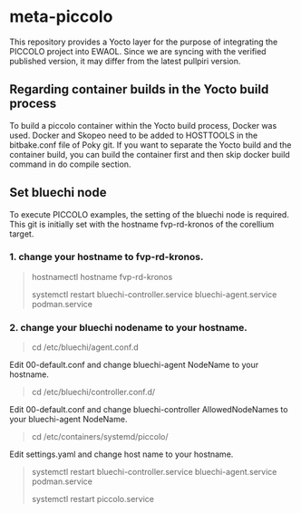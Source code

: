 # meta-piccolo
This repository provides a Yocto layer for the purpose of integrating the PICCOLO project into EWAOL.
Since we are syncing with the verified published version, it may differ from the latest pullpiri version.

## Regarding container builds in the Yocto build process
To build a piccolo container within the Yocto build process, Docker was used. Docker and Skopeo need to be added to HOSTTOOLS in the bitbake.conf file of Poky git.
If you want to separate the Yocto build and the container build, you can build the container first and then skip docker build command in do compile section.

## Set bluechi node
To execute PICCOLO examples, the setting of the bluechi node is required. This git is initially set with the hostname fvp-rd-kronos of the corellium target.

### 1. change your hostname to fvp-rd-kronos.
> hostnamectl hostname fvp-rd-kronos
> 
> systemctl restart bluechi-controller.service bluechi-agent.service podman.service

### 2. change your bluechi nodename to your hostname.
> cd /etc/bluechi/agent.conf.d
> 
Edit 00-default.conf and change bluechi-agent NodeName to your hostname.
> cd /etc/bluechi/controller.conf.d/
> 
Edit 00-default.conf and change bluechi-controller AllowedNodeNames to your bluechi-agent NodeName.
> cd /etc/containers/systemd/piccolo/
> 
Edit settings.yaml and change host name to your hostname.
> systemctl restart bluechi-controller.service bluechi-agent.service podman.service
> 
> systemctl restart piccolo.service
